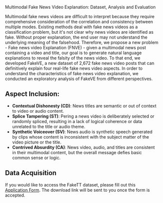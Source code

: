 Multimodal Fake News Video Explanation: Dataset, Analysis and Evaluation

Multimodal fake news videos are difficult to interpret because they require comprehensive consideration of the correlation and consistency between multiple modes. Existing methods deal with fake news videos as a classification problem, but it's not clear why news videos are identified as fake. Without proper explanation, the end user may not understand the underlying meaning of the falsehood. Therefore, we propose a new problem - Fake news video Explanation (FNVE) - given a multimodal news post containing a video and title, our goal is to generate natural language explanations to reveal the falsity of the news video. To that end, we developed FakeVE, a new dataset of 2,672 fake news video posts that can definitively explain four real-life fake news video aspects. In order to understand the characteristics of fake news video explanation, we conducted an exploratory analysis of FakeVE from different perspectives.

## Aspect Inclusion:

- **Contextual Dishonesty (CD)**: News titles are semantic or out of context to video or audio content.
- **Splice Tampering (ST)**: Pering a news video is deliberately selected or randomly spliced, resulting in a lack of logical coherence or data unrelated to the title or audio theme.
- **Synthetic Voiceover (SV)**: News audio is synthetic speech generated by clips whose content is inconsistent with the subject matter of the video picture or the title.
- **Contrived Absurdity (CA)**: News video, audio, and titles are consistent in their multimodal content, but the overall message defies basic common sense or logic.

## Data Acquisition
If you would like to access the FakeTT dataset, please fill out this [Application Form](https://forms.office.com/Pages/ResponsePage.aspx?id=DQSIkWdsW0yxEjajBLZtrQAAAAAAAAAAAAN__ibfO5VUM09RNFA5VjJaUlRPOVY3U0NKMFBKUE9MMi4u). The download link will be sent to you once the form is accepted.
